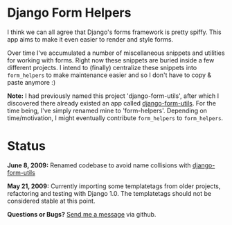 Django Form Helpers
===================

I think we can all agree that Django's forms framework is pretty spiffy.  This app aims to make it even easier to render and style forms.

Over time I've accumulated a number of miscellaneous snippets and utilities for working with forms.   Right now these snippets are buried inside a few different projects.  I intend to (finally) centralize these snippets into `form_helpers` to make maintenance easier and so I don't have to copy & paste anymore :)

**Note:** I had previously named this project 'django-form-utils', after which I discovered there already existed an app called [django-form-utils](https://launchpad.net/django-form-utils).  For the time being, I've simply renamed mine to 'form-helpers'.  Depending on time/motivation, I might eventually contribute `form_helpers` to `form_helpers`.

Status
======

**June 8, 2009:** Renamed codebase to avoid name collisions with [django-form-utils](https://launchpad.net/django-form-utils)

**May 21, 2009:** Currently importing some templatetags from older projects, refactoring and testing with Django 1.0.  The templatetags should not be considered stable at this point.

**Questions or Bugs?** [Send me a message](http://github.com/inbox/new/kylefox) via github.